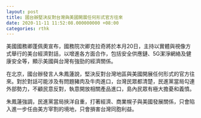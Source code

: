 ```yaml
---
layout: post
title: 國台辦堅決反對台灣與美國開展任何形式官方往來
date: 2020-11-11 11:52:08.000000000 +08:00
categories: rthk
---
```


美國國務卿蓬佩奧宣布，國務院次卿克拉奇將於本月20日，主持以實體與視像方式舉行的美台經濟對話，以增進各方面合作，包括安全供應鏈、5G潔淨網絡及健康安全等，顯示美國與台灣有強勁的經濟關係。

在北京，國台辦發言人朱鳳蓮說，堅決反對台灣地區與美國開展任何形式的官方往來。對於對話可能涉及有問題豬肉及牛肉進口，台灣民眾都清楚，民進黨當局勾連外部勢力，不顧民意反對，執意開放相關產品進口，島內民眾有極大擔憂和義憤。

朱鳳蓮強調，民進黨當局挾洋自重，打著經濟、商業幌子與美國發展關係，只會陷入進一步任由美方宰割的境地，只會損害台灣同胞利益。
